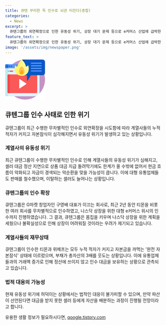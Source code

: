 ```yaml
---
title: 큐텐 무리한 독 인수로 뇌관 터진다(종합)
categories:
  - News
excerpt: >
  큐텐그룹의 외연확장으로 인한 유동성 위기, 상장 대기 문제 등으로 e커머스 산업에 급박한 상황이다. 티몬과 위메프도 늘어난 적자와 자본잠식으로 인해 산업의 위기를 가중시켰다. 크고 작은 업체들의 대금 지급이 위태로운 상황이 되며, 크게 키운 거래액이 정산에 쓰이지 않았을 가능성을 우려하고 있다. 큐텐그룹의 파트너사는 6만 개로 연간 거래액은 7조 원에 가깝다. 금융권은 상황을 예의주시하며 부도 우려가 제기되고 있다. 구 대표는 싱가포르에서 돌아와 상황을 해결할 계획을 논의 중이지만, 중대한 결단이 필요한 상황이라는 관측이 우세하다.
feature_text: >
  큐텐그룹의 외연확장으로 인한 유동성 위기, 상장 대기 문제 등으로 e커머스 산업에 급박한 상황이다. 티몬과 위메프도 늘어난 적자와 자본잠식으로 인해 산업의 위기를 가중시켰다. 크고 작은 업체들의 대금 지급이 위태로운 상황이 되며, 크게 키운 거래액이 정산에 쓰이지 않았을 가능성을 우려하고 있다. 큐텐그룹의 파트너사는 6만 개로 연간 거래액은 7조 원에 가깝다. 금융권은 상황을 예의주시하며 부도 우려가 제기되고 있다. 구 대표는 싱가포르에서 돌아와 상황을 해결할 계획을 논의 중이지만, 중대한 결단이 필요한 상황이라는 관측이 우세하다.
image: '/assets/img/newspaper.png'
---
```


<p><img src="/assets/img/news.png" alt="rentncar 속보" /></p>

<h2 data-ke-size="size26">큐텐그룹 인수 사태로 인한 위기</h2>

<p data-ke-size="size16">큐텐그룹이 최근 수행한 무차별적인 인수로 외연확장을 시도함에 따라 계열사들의 누적 적자가 커지고 자본잠식이 심각해지면서 유동성 위기가 발생하고 있는 상황입니다.</p>

<h3>계열사의 유동성 위기</h3>

<p data-ke-size="size16">최근 큐텐그룹이 수행한 무차별적인 인수로 인해 계열사들의 유동성 위기가 심해지고, 셀러 대금 정산 지연으로 상품 대금 지급 돌려막기에도 한계가 올 수밖에 없어서 현금 흐름이 악화되고 자금이 경색되는 악순환을 맞을 가능성이 큽니다. 이에 대형 유통업체들도 판매를 철수했으며, 이탈하는 셀러도 늘어나는 상황입니다.</p>

<h3>큐텐그룹의 인수 확장</h3>

<p data-ke-size="size16">큐텐그룹은 G마켓 창업자인 구영배 대표가 이끄는 회사로, 최근 2년 동안 티몬을 비롯한 여러 회사를 무차별적으로 인수하였고, 나스닥 상장을 위한 대형 e커머스 위시의 인수까지 진행하였습니다. 그 결과, 큐텐그룹은 몸집을 키우며 나스닥 상장을 위한 계획을 세웠으나 불확실성으로 인해 상장이 어려워질 것이라는 우려가 제기되고 있습니다.</p>

<h3>계열사들의 재무상태</h3>

<p data-ke-size="size16">큐텐그룹이 인수한 티몬과 위메프는 모두 누적 적자가 커지고 자본금을 까먹는 '완전 자본잠식' 상태에 이르렀으며, 부채가 총자산의 3배를 웃도는 상황입니다. 이에 유통업체들과의 거래액 증가로 인해 정산에 쓰이지 않고 인수 대금을 보유하는 상황으로 관측되고 있습니다.</p>

<h3>법적 대응의 가능성</h3>

<p data-ke-size="size16">현재 유동성 위기에 허덕이는 상황에서는 법적인 대응이 불가피할 수 있으며, 만약 파산이 선언된다면 대금을 받지 못한 셀러 등에게 자산을 배분하는 과정이 진행될 전망이라고 합니다.</p>
유용한 생활 정보가 필요하시다면, <a href="https://qoogle.tistory.com" rel="dofollow">qoogle.tistory.com</a>


